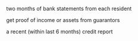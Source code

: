two months of bank statements from each resident

get proof of income or assets from guarantors

a recent (within last 6 months) credit report

